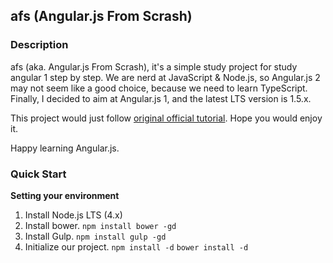 ## afs (Angular.js From Scrash)

### Description

afs (aka. Angular.js From Scrash), it's a simple study project for study angular 1 step by step.
We are nerd at JavaScript & Node.js, so Angular.js 2 may not seem like a good choice, because we need to learn TypeScript.
Finally, I decided to aim at Angular.js 1, and the latest LTS version is 1.5.x.

This project would just follow [original official tutorial](https://docs.angularjs.org/tutorial/index). Hope you would enjoy it.

Happy learning Angular.js.

### Quick Start

**Setting your environment**

1. Install Node.js LTS (4.x)
2. Install bower. `npm install bower -gd`
3. Install Gulp. `npm install gulp -gd`
4. Initialize our project. `npm install -d` `bower install -d`

